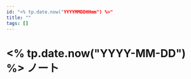 ```yaml
---
id: "<% tp.date.now("YYYYMMDDHHmm") %>"
title: ""
tags: []
---
```


# <% tp.date.now("YYYY-MM-DD") %> ノート
